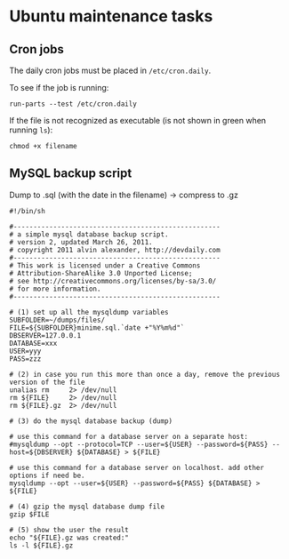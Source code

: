 # Ubuntu maintenance tasks


## Cron jobs

The daily cron jobs must be placed in `/etc/cron.daily`.

To see if the job is running:

    run-parts --test /etc/cron.daily

If the file is not recognized as executable (is not shown in green when running `ls`):
	
    chmod +x filename

	
## MySQL backup script

Dump to .sql (with the date in the filename) -> compress to .gz

	#!/bin/sh

	#----------------------------------------------------
	# a simple mysql database backup script.
	# version 2, updated March 26, 2011.
	# copyright 2011 alvin alexander, http://devdaily.com
	#----------------------------------------------------
	# This work is licensed under a Creative Commons
	# Attribution-ShareAlike 3.0 Unported License;
	# see http://creativecommons.org/licenses/by-sa/3.0/
	# for more information.
	#----------------------------------------------------

	# (1) set up all the mysqldump variables
	SUBFOLDER=~/dumps/files/
	FILE=${SUBFOLDER}minime.sql.`date +"%Y%m%d"`
	DBSERVER=127.0.0.1
	DATABASE=xxx
	USER=yyy
	PASS=zzz

	# (2) in case you run this more than once a day, remove the previous version of the file
	unalias rm     2> /dev/null
	rm ${FILE}     2> /dev/null
	rm ${FILE}.gz  2> /dev/null

	# (3) do the mysql database backup (dump)

	# use this command for a database server on a separate host:
	#mysqldump --opt --protocol=TCP --user=${USER} --password=${PASS} --host=${DBSERVER} ${DATABASE} > ${FILE}

	# use this command for a database server on localhost. add other options if need be.
	mysqldump --opt --user=${USER} --password=${PASS} ${DATABASE} > ${FILE}

	# (4) gzip the mysql database dump file
	gzip $FILE

	# (5) show the user the result
	echo "${FILE}.gz was created:"
	ls -l ${FILE}.gz
